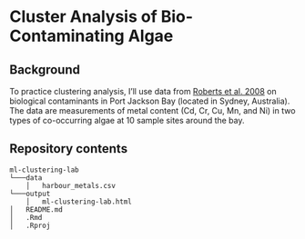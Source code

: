 # Cluster Analysis of Bio-Contaminating Algae

## Background
To practice clustering analysis, I’ll use data from [Roberts et al. 2008](https://doi.org/10.1016/j.marpolbul.2008.03.003) on biological contaminants in Port Jackson Bay (located in Sydney, Australia). The data are measurements of metal content (Cd, Cr, Cu, Mn, and Ni) in two types of co-occurring algae at 10 sample sites around the bay.

## Repository contents
    ml-clustering-lab
    └───data
        │   harbour_metals.csv
    └───output
        │   ml-clustering-lab.html
    │   README.md
    │   .Rmd
    │   .Rproj
